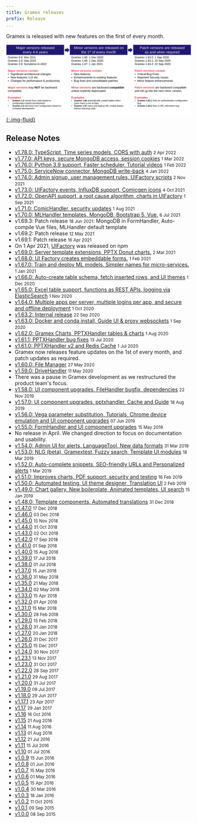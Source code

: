 ```yaml
---
title: Gramex releases
prefix: Release
...
```


Gramex is released with new features on the first of every month.

[![Gramex release process](gramex-release-process.svg){:.img-fluid}](gramex-release-process.pptx)

## Release Notes

- [v1.78.0: TypeScript, Time series models, CORS with auth](1.78/) <small>2 Apr 2022</small>
- [v1.77.0: API keys, secure MongoDB access, session cookies](1.77/) <small>1 Mar 2022</small>
- [v1.76.0: Python 3.9 support, Faster scheduler, Tutorial videos](1.76/) <small>1 Feb 2022</small>
- [v1.75.0: ServiceNow connector, MongoDB write-back](1.75/) <small>4 Jan 2022</small>
- [v1.74.0: Admin signup, user management rules, UIFactory scripts](1.74/) <small>2 Nov 2021</small>
- [v1.73.0: UIFactory events, InfluxDB support, Comicgen icons](1.73/) <small>4 Oct 2021</small>
- [v1.72.0: OpenAPI support, a root cause algorithm, charts in UIFactory](1.72/) <small>1 Sep 2021</small>
- [v1.71.0: ComicHandler, security updates](1.71/) <small>1 Aug 2021</small>
- [v1.70.0: MLHandler templates, MongoDB, Bootstrap 5, Vue.](1.70/) <small>6 Jul 2021</small>
- v1.69.3: Patch release <small>18 Jun 2021</small>: MongoDB in FormHandler, Auto-compile Vue files, MLHandler default template
- v1.69.2: Patch release <small>12 May 2021</small>
- v1.69.1: Patch release <small>16 Apr 2021</small>
- On 1 Apr 2021, [UIFactory](https://www.npmjs.com/package/uifactory) was released on npm
- [v1.69.0: Server template extensions, PPTX Donut charts.](1.69/) <small>2 Mar 2021</small>
- [v1.68.0: UI Factory creates embeddable forms.](1.68/) <small>1 Feb 2021</small>
- [v1.67.0: Train and deploy ML models. Simpler names for micro-services.](1.67/) <small>1 Jan 2021</small>
- [v1.66.0: Auto-create table schema, fetch inserted rows, and UI themes](1.66/) <small>1 Dec 2020</small>
- [v1.65.0: Excel table support, functions as REST APIs, logging via ElasticSearch](1.65/) <small>1 Nov 2020</small>
- [v1.64.0: Multiple apps per server, multiple logins per app, and secure and offline deployment](1.64/) <small>1 Oct 2020</small>
- [v1.63.2: Internal release](1.63.2/) <small>22 Sep 2020</small>
- [v1.63.0: Docker and conda install, Guide UI & proxy websockets](1.63/) <small>1 Sep 2020</small>
- [v1.62.0: Gramex Charts, PPTXHandler tables & charts](1.62/) <small>1 Aug 2020</small>
- [v1.61.1: PPTXHandler bug fixes](1.61.1/) <small>13 Jul 2020</small>
- [v1.61.0: PPTXHandler v2 and Redis Cache](1.61/) <small>1 Jul 2020</small>
- Gramex now releases feature updates on the 1st of every month, and patch updates as required.
- [v1.60.0: File Manager](1.60/) <small>27 May 2020</small>
- [v1.59.0: DriveHandler](1.59/) <small>11 May 2020</small>
- There was a pause in Gramex development as we restructured the product team's focus.
- [v1.58.0: UI component upgrades, FileHandler bugfix, dependencies](1.58/) <small>22 Nov 2019</small>
- [v1.57.0: UI component upgrades, pptxhandler, Cache and Guide](1.57/) <small>18 Aug 2019</small>
- [v1.56.0: Vega parameter substitution, Tutorials, Chrome device emulation and UI component upgrades](1.56/) <small>07 Jun 2019</small>
- [v1.55.0: FormHandler and UI component upgrades](1.55/) <small>15 May 2019</small>
- No release in April. We changed direction to focus on documentation and usability.
- [v1.54.0: Admin UI for alerts, LanguageTool, New data formats](1.54/) <small>31 Mar 2019</small>
- [v1.53.0: NLG (beta), Gramextest, Fuzzy search, Template UI modules](1.53/) <small>18 Mar 2019</small>
- [v1.52.0: Auto-complete snippets, SEO-friendly URLs and Personalized alerts](1.52/) <small>1 Mar 2019</small>
- [v1.51.0: Improves charts, PDF support, security and testing](1.51/) <small>16 Feb 2019</small>
- [v1.50.0: Automated testing, UI theme designer, Translation UI](1.50/) <small>2 Feb 2019</small>
- [v1.49.0: Chart gallery, New boilerplate, Animated templates, UI search](1.49/) <small>15 Jan 2019</small>
- [v1.48.0: Template components, Automated translations](1.48/) <small>31 Dec 2018</small>
- [v1.47.0](1.47/) <small>17 Dec 2018</small>
- [v1.46.0](1.46/) <small>03 Dec 2018</small>
- [v1.45.0](1.45/) <small>15 Nov 2018</small>
- [v1.44.0](1.44/) <small>31 Oct 2018</small>
- [v1.43.0](1.43/) <small>02 Oct 2018</small>
- [v1.42.0](1.42/) <small>17 Sep 2018</small>
- [v1.41.0](1.41/) <small>01 Sep 2018</small>
- [v1.40.0](1.40/) <small>15 Aug 2018</small>
- [v1.39.0](1.39/) <small>17 Jul 2018</small>
- [v1.38.0](1.38/) <small>01 Jul 2018</small>
- [v1.37.0](1.37/) <small>15 Jun 2018</small>
- [v1.36.0](1.36/) <small>31 May 2018</small>
- [v1.35.0](1.35/) <small>21 May 2018</small>
- [v1.34.0](1.34/) <small>02 May 2018</small>
- [v1.33.0](1.33/) <small>15 Apr 2018</small>
- [v1.32.0](1.32/) <small>01 Apr 2018</small>
- [v1.31.0](1.31/) <small>15 Mar 2018</small>
- [v1.30.0](1.30/) <small>28 Feb 2018</small>
- [v1.29.0](old#v1290-2018-02-15) <small>15 Feb 2018</small>
- [v1.28.0](old#v1280-2018-01-31) <small>31 Jan 2018</small>
- [v1.27.0](old#v1270-2018-01-20) <small>20 Jan 2018</small>
- [v1.26.0](old#v1260-2017-12-31) <small>31 Dec 2017</small>
- [v1.25.0](old#v1250-2017-12-15) <small>15 Dec 2017</small>
- [v1.24.0](old#v1240-2017-11-30) <small>30 Nov 2017</small>
- [v1.23.1](old#v1231-2017-11-13) <small>13 Nov 2017</small>
- [v1.23.0](old#v1230-2017-10-31) <small>31 Oct 2017</small>
- [v1.22.0](old#v1220-2017-09-28) <small>28 Sep 2017</small>
- [v1.21.0](old#v1210-2017-08-29) <small>29 Aug 2017</small>
- [v1.20.0](old#v1200-2017-07-31) <small>31 Jul 2017</small>
- [v1.19.0](old#v1190-2017-07-09) <small>09 Jul 2017</small>
- [v1.18.0](old#v1180-2017-06-29) <small>29 Jun 2017</small>
- [v1.17.1](old#v1171-2017-04-23) <small>23 Apr 2017</small>
- [v1.17](old#v117-2017-01-29) <small>29 Jan 2017</small>
- [v1.16](old#v116-2016-10-16) <small>16 Oct 2016</small>
- [v1.15](old#v115-2016-08-21) <small>21 Aug 2016</small>
- [v1.14](old#v114-2016-08-11) <small>11 Aug 2016</small>
- [v1.13](old#v113-2016-08-01) <small>01 Aug 2016</small>
- [v1.12](old#v112-2016-07-21) <small>21 Jul 2016</small>
- [v1.11](old#v111-2016-07-15) <small>15 Jul 2016</small>
- [v1.10](old#v110-2016-07-01) <small>01 Jul 2016</small>
- [v1.0.9](old#v109-2016-06-15) <small>15 Jun 2016</small>
- [v1.0.8](old#v108-2016-06-01) <small>01 Jun 2016</small>
- [v1.0.7](old#v107-2016-05-15) <small>15 May 2016</small>
- [v1.0.6](old#v106-2016-05-01) <small>01 May 2016</small>
- [v1.0.5](old#v105-2016-04-15) <small>15 Apr 2016</small>
- [v1.0.4](old#v104-2016-03-30) <small>30 Mar 2016</small>
- [v1.0.3](old#v103-2016-01-18) <small>18 Jan 2016</small>
- [v1.0.2](old#v102-2015-10-11) <small>11 Oct 2015</small>
- [v1.0.1](old#v101-2015-09-09) <small>09 Sep 2015</small>
- [v1.0.0](old#v100-2015-09-08) <small>08 Sep 2015</small>
